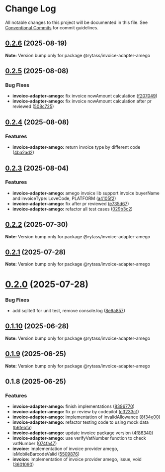 # Change Log

All notable changes to this project will be documented in this file.
See [Conventional Commits](https://conventionalcommits.org) for commit guidelines.

## [0.2.6](https://github.com/Rytass/Utils/compare/@rytass/invoice-adapter-amego@0.2.5...@rytass/invoice-adapter-amego@0.2.6) (2025-08-19)

**Note:** Version bump only for package @rytass/invoice-adapter-amego

## [0.2.5](https://github.com/Rytass/Utils/compare/@rytass/invoice-adapter-amego@0.2.4...@rytass/invoice-adapter-amego@0.2.5) (2025-08-08)

### Bug Fixes

- **invoice-adapter-amego:** fix invoice nowAmount calculation ([f207049](https://github.com/Rytass/Utils/commit/f207049ac84812a9613ee14095504a1c23592320))
- **invoice-adapter-amego:** fix invoice nowAmount calculation after pr reviewed ([508c725](https://github.com/Rytass/Utils/commit/508c7252f9cdebc398aeb5045eda3eb083e3bd44))

## [0.2.4](https://github.com/Rytass/Utils/compare/@rytass/invoice-adapter-amego@0.2.3...@rytass/invoice-adapter-amego@0.2.4) (2025-08-08)

### Features

- **invoice-adapter-amego:** return invoice type by different code ([4ba2ad2](https://github.com/Rytass/Utils/commit/4ba2ad2e6eb06b5a2c7f35fc2bf615541ea89016))

## [0.2.3](https://github.com/Rytass/Utils/compare/@rytass/invoice-adapter-amego@0.2.2...@rytass/invoice-adapter-amego@0.2.3) (2025-08-04)

### Features

- **invoice-adapter-amego:** amego invoice lib support invoice buyerName and invoiceType: LoveCode, PLATFORM ([a4105f2](https://github.com/Rytass/Utils/commit/a4105f2536ae4533b4aa642831768ec87651b4a5))
- **invoice-adapter-amego:** fix after pr reviewed ([e735d67](https://github.com/Rytass/Utils/commit/e735d67dcd993305cb121d542be752abe7f65af1))
- **invoice-adapter-amego:** refactor all test cases ([029b3c2](https://github.com/Rytass/Utils/commit/029b3c2a8794069499e93a566af21894232688f0))

## [0.2.2](https://github.com/Rytass/Utils/compare/@rytass/invoice-adapter-amego@0.2.1...@rytass/invoice-adapter-amego@0.2.2) (2025-07-30)

**Note:** Version bump only for package @rytass/invoice-adapter-amego

## [0.2.1](https://github.com/Rytass/Utils/compare/@rytass/invoice-adapter-amego@0.2.0...@rytass/invoice-adapter-amego@0.2.1) (2025-07-28)

**Note:** Version bump only for package @rytass/invoice-adapter-amego

# [0.2.0](https://github.com/Rytass/Utils/compare/@rytass/invoice-adapter-amego@0.1.10...@rytass/invoice-adapter-amego@0.2.0) (2025-07-28)

### Bug Fixes

- add sqlite3 for unit test, remove console.log ([8e9a857](https://github.com/Rytass/Utils/commit/8e9a8574e8d6ed37b5806ccbf0239488c1875373))

## [0.1.10](https://github.com/Rytass/Utils/compare/@rytass/invoice-adapter-amego@0.1.9...@rytass/invoice-adapter-amego@0.1.10) (2025-06-28)

**Note:** Version bump only for package @rytass/invoice-adapter-amego

## [0.1.9](https://github.com/Rytass/Utils/compare/@rytass/invoice-adapter-amego@0.1.8...@rytass/invoice-adapter-amego@0.1.9) (2025-06-25)

**Note:** Version bump only for package @rytass/invoice-adapter-amego

## 0.1.8 (2025-06-25)

### Features

- **invoice-adapter-amego:** finish implementations ([8396770](https://github.com/Rytass/Utils/commit/83967709a30f6bcfaad5a03247549862c0d82f1f))
- **invoice-adapter-amego:** fix pr review by codepilot ([c3233c1](https://github.com/Rytass/Utils/commit/c3233c138ab8f7be697f269fd5b183ad8f812f25))
- **invoice-adapter-amego:** implementation of invalidAllowance ([8f34e00](https://github.com/Rytass/Utils/commit/8f34e004ef657a35f0e0702315c77a3d62fc3a95))
- **invoice-adapter-amego:** refactor testing code to using mock data ([b6febfa](https://github.com/Rytass/Utils/commit/b6febfa60e0aa17cf008a5de2b55706d66bf63d2))
- **invoice-adapter-amego:** update invoice package version ([4f86340](https://github.com/Rytass/Utils/commit/4f86340f19cb13b76a65353ecb63fb70958eaaab))
- **invoice-adapter-amego:** use verifyVatNumber function to check vatNumber ([074fa47](https://github.com/Rytass/Utils/commit/074fa47af73a16cde6f205b23a3898e5acb16539))
- **invoice:** implementation of invoice provider amego, isMobileBarcodeValid ([5509876](https://github.com/Rytass/Utils/commit/550987604eb3e477eba3ac74cb95b0b534b6321b))
- **invoice:** implementation of invoice provider amego, issue, void ([3601090](https://github.com/Rytass/Utils/commit/3601090b1ed0fae170f3e8598e972619577c7819))

